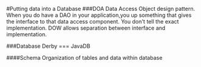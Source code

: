#Putting data into a Database
###DOA
Data Access Object design pattern. When you do have a DAO in your application,you up something that gives the interface to that data access component. You don't tell the exact implementation. DOW allows separation between interface and implementation.

###Database
Derby === JavaDB 
    
####Schema
Organization of tables and data within database 